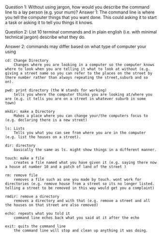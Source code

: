 Question 1:
    Without using jargon, how would you describe the command line to a lay person (e.g. your mum)?
Answer 1:
    The command line is where you tell the computer things that you want done. This could asking it to start a task or asking it to tell you things it knows.


Question 2:
    List 10 terminal commands and in plain english (i.e. with minimal technical jargon) describe what they do.

Answer 2:
    commands may differ based on what type of computer your using

    cd: Change Directory
        Changes where you are looking in a computer so the computer knows where to look when you are telling it what to look at without (e.g. giving a street name so you can refer to the places on the street by there number rather than always repeating the street,suburb and so on).
    
    pwd: print directory (the W stands for working)
        tells you where the computer thinks you are looking at/where you are (e.g. it tells you are on a street in whatever suburb in some town)

    mkdir: make a Directory
        Makes a place where you can change your/the computers focus to (e.g. declaring there is a new street)

    ls: Lists
        Tells you what you can see from where you are in the computer (e.g. list the houses on a street).

    dir: directory
        basically the same as ls. might show things in a different manner.

    touch: make a file
        creates a file named what you have given it (e.g. saying there now a house at number 10 and a patch of land of the street )

    rm: remove file
        removes a file such as one you made by touch. wont work for directories (e.g. remove house from a street so its no longer listed. telling a street to be removed in this way would get you a complaint)

    rmdir: remove a directory
        removes a directory and with that (e.g. remove a street and all the houses on that street are also removed)

    echo: repeats what you told it
        command line echos back what you said at it after the echo

    exit: quits the command line
        the command line will stop and clean up anything it was doing.
